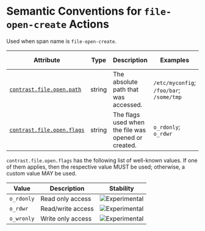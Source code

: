 # Semantic Conventions for `file-open-create` Actions

Used when span name is `file-open-create`.

<!-- semconv span.contrast.action.file-open-create(full) -->
<!-- NOTE: THIS TEXT IS AUTOGENERATED. DO NOT EDIT BY HAND. -->
<!-- see templates/registry/markdown/snippet.md.j2 -->
<!-- prettier-ignore-start -->
<!-- markdownlint-capture -->
<!-- markdownlint-disable -->

| Attribute  | Type | Description  | Examples  | [Requirement Level](https://opentelemetry.io/docs/specs/semconv/general/attribute-requirement-level/) | Stability |
|---|---|---|---|---|---|
| [`contrast.file.open.path`](/docs/attributes-registry/contrast.md) | string | The absolute path that was accessed. | `/etc/myconfig`; `/foo/bar`; `/some/tmp` | `Required` | ![Experimental](https://img.shields.io/badge/-experimental-blue) |
| [`contrast.file.open.flags`](/docs/attributes-registry/contrast.md) | string | The flags used when the file was opened or created. | `o_rdonly`; `o_rdwr` | `Recommended` | ![Experimental](https://img.shields.io/badge/-experimental-blue) |

`contrast.file.open.flags` has the following list of well-known values. If one of them applies, then the respective value MUST be used; otherwise, a custom value MAY be used.

| Value  | Description | Stability |
|---|---|---|
| `o_rdonly` | Read only access | ![Experimental](https://img.shields.io/badge/-experimental-blue) |
| `o_rdwr` | Read/write access | ![Experimental](https://img.shields.io/badge/-experimental-blue) |
| `o_wronly` | Write only access | ![Experimental](https://img.shields.io/badge/-experimental-blue) |

<!-- markdownlint-restore -->
<!-- prettier-ignore-end -->
<!-- END AUTOGENERATED TEXT -->
<!-- endsemconv -->

